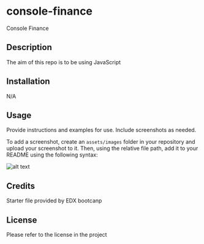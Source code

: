 # console-finance
Console Finance

## Description

The aim of this repo is to be using JavaScript

## Installation

N/A

## Usage

Provide instructions and examples for use. Include screenshots as needed.

To add a screenshot, create an `assets/images` folder in your repository and upload your screenshot to it. Then, using the relative file path, add it to your README using the following syntax:

![alt text](assets/images/screenshot.png)

## Credits

Starter file provided by EDX bootcanp

## License

Please refer to the license in the project

